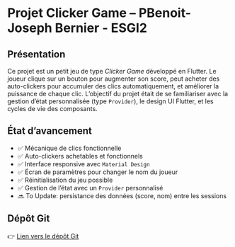 # Projet Clicker Game – PBenoit-Joseph Bernier - ESGI2

## Présentation

Ce projet est un petit jeu de type *Clicker Game* développé en Flutter. Le joueur clique sur un bouton pour augmenter son score, peut acheter des auto-clickers pour accumuler des clics automatiquement, et améliorer la puissance de chaque clic. L’objectif du projet était de se familiariser avec la gestion d’état personnalisée (type `Provider`), le design UI Flutter, et les cycles de vie des composants.

## État d’avancement

- ✅ Mécanique de clics fonctionnelle
- ✅ Auto-clickers achetables et fonctionnels
- ✅ Interface responsive avec `Material Design`
- ✅ Écran de paramètres pour changer le nom du joueur
- ✅ Réinitialisation du jeu possible
- ✅ Gestion de l’état avec un `Provider` personnalisé
- 🔜 To Update: persistance des données (score, nom) entre les sessions

## Dépôt Git

👉 [Lien vers le dépôt Git](https://github.com/m8r7s/ClickerGameFlutter)

